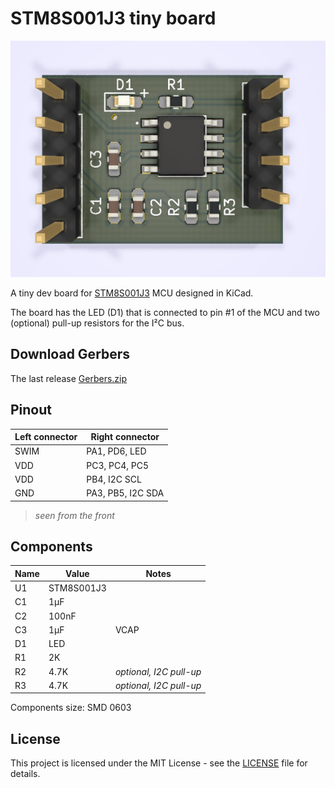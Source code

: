 # STM8S001J3 tiny board

![Front view](docs/STM8S001J3_tiny_board_front.jpg)

A tiny dev board for [STM8S001J3](https://www.st.com/en/microcontrollers-microprocessors/stm8s001j3.html) MCU designed in KiCad. 

The board has the LED (D1) that is connected to pin #1 of the MCU and two (optional) pull-up resistors for the I²C bus.

## Download Gerbers
The last release [Gerbers.zip](https://github.com/HexRx/STM8S001J3_tiny_board/releases/download/1.0/Gerbers.zip)

## Pinout

Left connector | Right connector
--- | ---
SWIM | PA1, PD6, LED
VDD | PC3, PC4, PC5
VDD | PB4, I2C SCL
GND | PA3, PB5, I2C SDA

> *seen from the front*

## Components

Name | Value | Notes
--- | --- | ---
U1 | STM8S001J3 |
C1 | 1µF |
C2 | 100nF |
C3 | 1µF | VCAP
D1 | LED |
R1 | 2K |
R2 | 4.7K | *optional, I2C pull-up*
R3 | 4.7K | *optional, I2C pull-up*

Components size: SMD 0603

## License
This project is licensed under the MIT License - see the [LICENSE](/LICENSE) file for details.